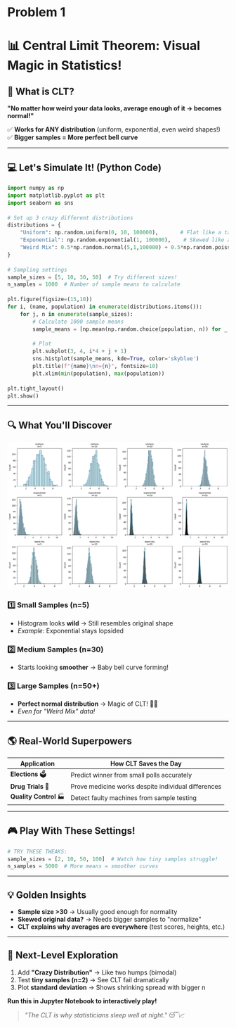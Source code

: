 # Problem 1
# 📊 **Central Limit Theorem: Visual Magic in Statistics!**  

## **🎲 What is CLT?**  
**"No matter how weird your data looks, average enough of it → becomes normal!"**  

✅ **Works for ANY distribution** (uniform, exponential, even weird shapes!)  
✅ **Bigger samples = More perfect bell curve**  

---

## **💻 Let's Simulate It! (Python Code)**  

```python
import numpy as np
import matplotlib.pyplot as plt
import seaborn as sns

# Set up 3 crazy different distributions
distributions = {
    "Uniform": np.random.uniform(0, 10, 100000),       # Flat like a table
    "Exponential": np.random.exponential(1, 100000),    # Skewed like a slide
    "Weird Mix": 0.5*np.random.normal(5,1,100000) + 0.5*np.random.poisson(3,100000)  # Frankenstein data!
}

# Sampling settings
sample_sizes = [5, 10, 30, 50]  # Try different sizes!
n_samples = 1000  # Number of sample means to calculate

plt.figure(figsize=(15,10))
for i, (name, population) in enumerate(distributions.items()):
    for j, n in enumerate(sample_sizes):
        # Calculate 1000 sample means
        sample_means = [np.mean(np.random.choice(population, n)) for _ in range(n_samples)]
        
        # Plot
        plt.subplot(3, 4, i*4 + j + 1)
        sns.histplot(sample_means, kde=True, color='skyblue')
        plt.title(f"{name}\nn={n}", fontsize=10)
        plt.xlim(min(population), max(population))
        
plt.tight_layout()
plt.show()
```

---

## **🔍 What You'll Discover**  

![alt text](image.png)

### **1️⃣ Small Samples (n=5)**  
- Histogram looks **wild** → Still resembles original shape  
- *Example:* Exponential stays lopsided  

### **2️⃣ Medium Samples (n=30)**  
- Starts looking **smoother** → Baby bell curve forming!  

### **3️⃣ Large Samples (n=50+)**  
- **Perfect normal distribution** → Magic of CLT! 🎩✨  
- *Even for "Weird Mix" data!*  

---

## **🌎 Real-World Superpowers**  

| Application          | How CLT Saves the Day                          |  
|----------------------|-----------------------------------------------|  
| **Elections** 🗳️     | Predict winner from small polls accurately     |  
| **Drug Trials** 💊   | Prove medicine works despite individual differences |  
| **Quality Control** 🏭 | Detect faulty machines from sample testing    |  

---

## **🎮 Play With These Settings!**  
```python
# TRY THESE TWEAKS:
sample_sizes = [2, 10, 50, 100]  # Watch how tiny samples struggle!
n_samples = 5000  # More means = smoother curves
```

---

## **💡 Golden Insights**  
- **Sample size >30** → Usually good enough for normality  
- **Skewed original data?** → Needs bigger samples to "normalize"  
- **CLT explains why averages are everywhere** (test scores, heights, etc.)  

---

## **🚀 Next-Level Exploration**  
1. Add **"Crazy Distribution"** → Like two humps (bimodal)  
2. Test **tiny samples (n=2)** → See CLT fail dramatically  
3. Plot **standard deviation** → Shows shrinking spread with bigger n  

**Run this in Jupyter Notebook to interactively play!**  

> *"The CLT is why statisticians sleep well at night."* 😴📈
